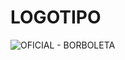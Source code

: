 # LOGOTIPO

![OFICIAL - BORBOLETA](https://github.com/user-attachments/assets/56386311-9e79-4689-80f9-3c76505a848a) 
